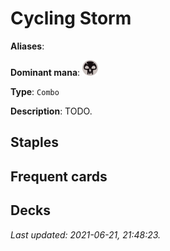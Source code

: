 # Cycling Storm

**Aliases**: 

**Dominant mana**: <img src="../resources/images/mana/B.png" width="25"/>

**Type**: `Combo`

**Description**: TODO.

## **Staples**



## **Frequent cards**



## **Decks**



*Last updated: 2021-06-21, 21:48:23.*
